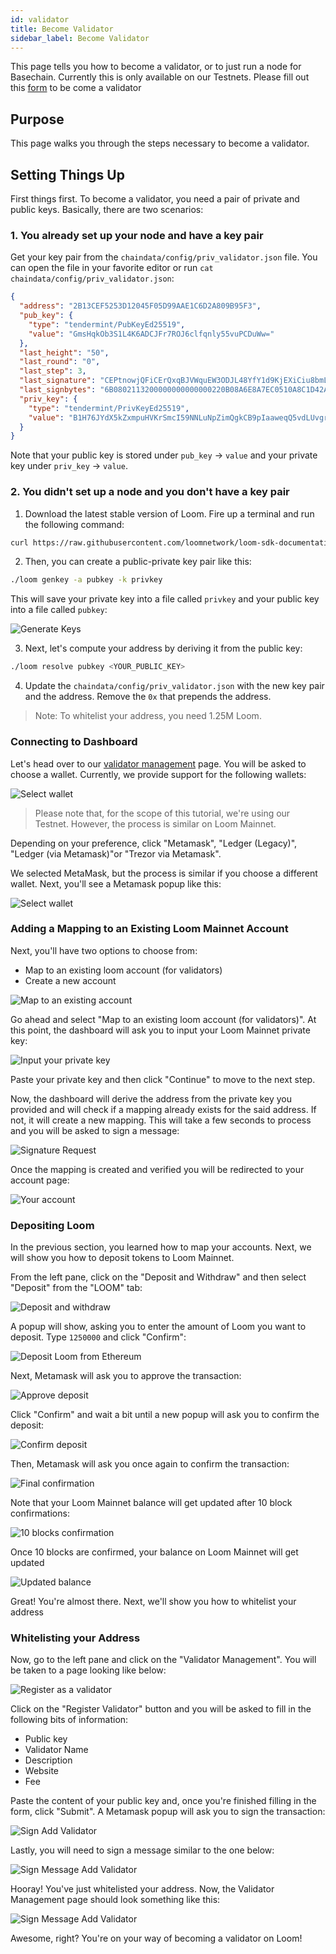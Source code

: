 ```yaml
---
id: validator
title: Become Validator
sidebar_label: Become Validator
---
```


This page tells you how to become a validator, or to just run a node for Basechain. Currently this is only available on our Testnets. Please fill out this [form](http://bit.ly/Loom_Validator_Form) to be come a validator

## Purpose

This page walks you through the steps necessary to become a validator.

## Setting Things Up

First things first. To become a validator, you need a pair of private and public keys. Basically, there are two scenarios:

### 1. You already set up your node and have a key pair


Get your key pair from the `chaindata/config/priv_validator.json` file. You can open the file in your favorite editor or run `cat chaindata/config/priv_validator.json`:

```json
{
  "address": "2B13CEF5253D12045F05D99AAE1C6D2A809B95F3",
  "pub_key": {
    "type": "tendermint/PubKeyEd25519",
    "value": "GmsHqkOb3S1L4K6ADCJFr7ROJ6clfqnly55vuPCDuWw="
  },
  "last_height": "50",
  "last_round": "0",
  "last_step": 3,
  "last_signature": "CEPtnowjQFiCErQxqBJVWquEW3ODJL48YfY1d9KjEXiCiu8bmLmf5VECmOOQD3p7fumS7APxkMqUfCT+YqqhDg==",
  "last_signbytes": "6B0802113200000000000000220B08A6E8A7EC0510A8C1D42A2A480A2026ECBA6AB3721E5479D29237D4BBE2851EB4B5F580453048549E146E5BC9F5A212240A202D0F81B4495A49578C0E34205A9C51AECDC4A4562677044A415189DA30BB7F5C1001320764656661756C74",
  "priv_key": {
    "type": "tendermint/PrivKeyEd25519",
    "value": "B1H76JYdX5kZxmpuHVKrSmcI59NNLuNpZimQgkCB9pIaaweqQ5vdLUvgroAMIkWvtE4npyV+qeXLnm+48IO5bA=="
  }
}
```

Note that your public key is stored under `pub_key` -> `value` and your private key under `priv_key` -> `value`.

### 2. You didn't set up a node and you don't have a key pair

1. Download the latest stable version of Loom. Fire up a terminal and run the following command:

```bash
curl https://raw.githubusercontent.com/loomnetwork/loom-sdk-documentation/master/scripts/get_loom.sh | sh
```

2. Then, you can create a public-private key pair like this:

```bash
./loom genkey -a pubkey -k privkey
```

This will save your private key into a file called `privkey` and your public key into a file called `pubkey`:

![Generate Keys](/developers/img/validator-management-generate-keys.png)

3. Next, let's compute your address by deriving it from the public key:

```bash
./loom resolve pubkey <YOUR_PUBLIC_KEY>
```

4. Update the `chaindata/config/priv_validator.json` with the new key pair and the address. Remove the `0x` that prepends the address.

>Note: To whitelist your address, you need 1.25M Loom.

### Connecting to Dashboard

Let's head over to our [validator management](https://dashboard.dappchains.com/validator-management) page. You will be asked to choose a wallet. Currently, we provide support for the following wallets:

![Select wallet](/developers/img/validator-management-select-wallet.png)

> Please note that, for the scope of this tutorial, we're using our Testnet. However, the process is similar on Loom Mainnet.

Depending on your preference, click "Metamask", "Ledger (Legacy)",  "Ledger (via Metamask)"or "Trezor via Metamask".

We selected MetaMask, but the process is similar if you choose a different wallet. Next, you'll see a Metamask popup like this:

![Select wallet](/developers/img/validator-management-connect-request.png)

### Adding a Mapping to an Existing Loom Mainnet Account

Next, you'll have two options to choose from:

 - Map to an existing loom account (for validators)
 - Create a new account

 ![Map to an existing account](/developers/img/validator-management-map-to-an-existing-account.png)

Go ahead and select "Map to an existing loom account (for validators)". At this point, the dashboard will ask you to input your Loom Mainnet private key:

![Input your private key](/developers/img/validator-management-input-your-private-key.png)

Paste your private key and then click "Continue" to move to the next step.

Now, the dashboard will derive the address from the private key you provided and will check if a mapping already exists for the said address. If not, it will create a new mapping. This will take a few seconds to process and you will be asked to sign a message:

![Signature Request](/developers/img/validator-management-signature-request-2.png)

Once the mapping is created and verified you will be redirected to your account page:

![Your account](/developers/img/validator-management-your-account.png)

### Depositing Loom

In the previous section, you learned how to map your accounts. Next, we will show you how to deposit tokens to Loom Mainnet.

From the left pane, click on the "Deposit and Withdraw" and then select "Deposit" from the "LOOM" tab:

![Deposit and withdraw](/developers/img/validator-management-deposit-and-withdraw.png)

A popup will show, asking you to enter the amount of Loom you want to deposit. Type `1250000` and click "Confirm":

![Deposit Loom from Ethereum](/developers/img/validator-management-deposit-loom-from-ethereum.png)

Next, Metamask will ask you to approve the transaction:

![Approve deposit](/developers/img/validator-management-approve-deposit.png)

Click "Confirm" and wait a bit until a new popup will ask you to confirm the deposit:

![Confirm deposit](/developers/img/validator-management-complete-deposit.png)

Then, Metamask will ask you once again to confirm the transaction:

![Final confirmation](/developers/img/validator-management-final-confirmation.png)

Note that your Loom Mainnet balance will get updated after 10 block confirmations:

![10 blocks confirmation](/developers/img/validator-management-10-block-confirmations.png)

Once 10 blocks are confirmed, your balance on Loom Mainnet will get updated

![Updated balance](/developers/img/validator-management-updated-balance.png)

Great! You're almost there. Next, we'll show you how to whitelist your address

### Whitelisting your Address

Now, go to the left pane and click on the "Validator Management". You will be taken to a page looking like below:

![Register as a validator](/developers/img/validator-management-register-as-validator.png)


Click on the "Register Validator" button and you will be asked to fill in the following bits of information:

- Public key
- Validator Name
- Description
- Website
- Fee

Paste the content of your public key and, once you're finished filling in the form, click "Submit". A Metamask popup will ask you to sign the transaction:

![Sign Add Validator](/developers/img/validator-management-sign-add-validator.png)

Lastly, you will need to sign a message similar to the one below:

![Sign Message Add Validator](/developers/img/validator-management-sign-message-add-validator.png)

Hooray! You've just whitelisted your address. Now, the Validator Management page should look something like this:

![Sign Message Add Validator](/developers/img/validator-management-successfully-registered.png)

Awesome, right? You're on your way of becoming a validator on Loom!
